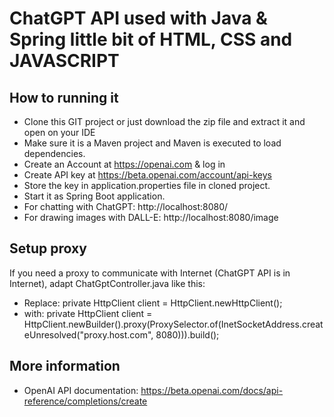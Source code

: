 # ChatGPT API used with Java & Spring little bit of HTML, CSS and JAVASCRIPT

## How to running it
* Clone this GIT project or just download the zip file and extract it and open on your IDE
* Make sure it is a Maven project and Maven is executed to load dependencies.
* Create an Account at https://openai.com & log in
* Create API key at https://beta.openai.com/account/api-keys
* Store the key in application.properties file in cloned project.
* Start it as Spring Boot application.
* For chatting with ChatGPT: http://localhost:8080/
* For drawing images with DALL-E: http://localhost:8080/image

## Setup proxy
If you need a proxy to communicate with Internet (ChatGPT API is in Internet), adapt ChatGptController.java like this:
* Replace: private HttpClient client = HttpClient.newHttpClient();
* with: private HttpClient client = HttpClient.newBuilder().proxy(ProxySelector.of(InetSocketAddress.createUnresolved("proxy.host.com", 8080))).build();

## More information
* OpenAI API documentation: https://beta.openai.com/docs/api-reference/completions/create

